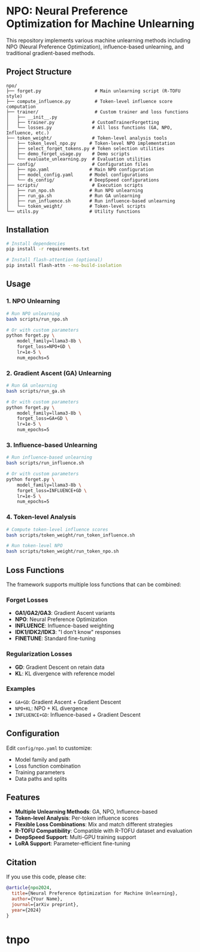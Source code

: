 # NPO: Neural Preference Optimization for Machine Unlearning

This repository implements various machine unlearning methods including NPO (Neural Preference Optimization), influence-based unlearning, and traditional gradient-based methods.

## Project Structure

```
npo/
├── forget.py                    # Main unlearning script (R-TOFU style)
├── compute_influence.py         # Token-level influence score computation
├── trainer/                     # Custom trainer and loss functions
│   ├── __init__.py
│   ├── trainer.py              # CustomTrainerForgetting
│   └── losses.py               # All loss functions (GA, NPO, Influence, etc.)
├── token_weight/               # Token-level analysis tools
│   ├── token_level_npo.py     # Token-level NPO implementation
│   ├── select_forget_tokens.py # Token selection utilities
│   ├── demo_forget_usage.py    # Demo scripts
│   └── evaluate_unlearning.py  # Evaluation utilities
├── config/                     # Configuration files
│   ├── npo.yaml               # Main NPO configuration
│   ├── model_config.yaml      # Model configurations
│   └── ds_config/             # DeepSpeed configurations
├── scripts/                    # Execution scripts
│   ├── run_npo.sh             # Run NPO unlearning
│   ├── run_ga.sh              # Run GA unlearning
│   ├── run_influence.sh       # Run influence-based unlearning
│   └── token_weight/          # Token-level scripts
└── utils.py                   # Utility functions
```

## Installation

```bash
# Install dependencies
pip install -r requirements.txt

# Install flash-attention (optional)
pip install flash-attn --no-build-isolation
```

## Usage

### 1. NPO Unlearning

```bash
# Run NPO unlearning
bash scripts/run_npo.sh

# Or with custom parameters
python forget.py \
    model_family=llama3-8b \
    forget_loss=NPO+GD \
    lr=1e-5 \
    num_epochs=5
```

### 2. Gradient Ascent (GA) Unlearning

```bash
# Run GA unlearning
bash scripts/run_ga.sh

# Or with custom parameters
python forget.py \
    model_family=llama3-8b \
    forget_loss=GA+GD \
    lr=1e-5 \
    num_epochs=5
```

### 3. Influence-based Unlearning

```bash
# Run influence-based unlearning
bash scripts/run_influence.sh

# Or with custom parameters
python forget.py \
    model_family=llama3-8b \
    forget_loss=INFLUENCE+GD \
    lr=1e-5 \
    num_epochs=5
```

### 4. Token-level Analysis

```bash
# Compute token-level influence scores
bash scripts/token_weight/run_token_influence.sh

# Run token-level NPO
bash scripts/token_weight/run_token_npo.sh
```

## Loss Functions

The framework supports multiple loss functions that can be combined:

### Forget Losses
- **GA1/GA2/GA3**: Gradient Ascent variants
- **NPO**: Neural Preference Optimization
- **INFLUENCE**: Influence-based weighting
- **IDK1/IDK2/IDK3**: "I don't know" responses
- **FINETUNE**: Standard fine-tuning

### Regularization Losses
- **GD**: Gradient Descent on retain data
- **KL**: KL divergence with reference model

### Examples
- `GA+GD`: Gradient Ascent + Gradient Descent
- `NPO+KL`: NPO + KL divergence
- `INFLUENCE+GD`: Influence-based + Gradient Descent

## Configuration

Edit `config/npo.yaml` to customize:
- Model family and path
- Loss function combination
- Training parameters
- Data paths and splits

## Features

- **Multiple Unlearning Methods**: GA, NPO, Influence-based
- **Token-level Analysis**: Per-token influence scores
- **Flexible Loss Combinations**: Mix and match different strategies
- **R-TOFU Compatibility**: Compatible with R-TOFU dataset and evaluation
- **DeepSpeed Support**: Multi-GPU training support
- **LoRA Support**: Parameter-efficient fine-tuning

## Citation

If you use this code, please cite:

```bibtex
@article{npo2024,
  title={Neural Preference Optimization for Machine Unlearning},
  author={Your Name},
  journal={arXiv preprint},
  year={2024}
}
```

# tnpo

